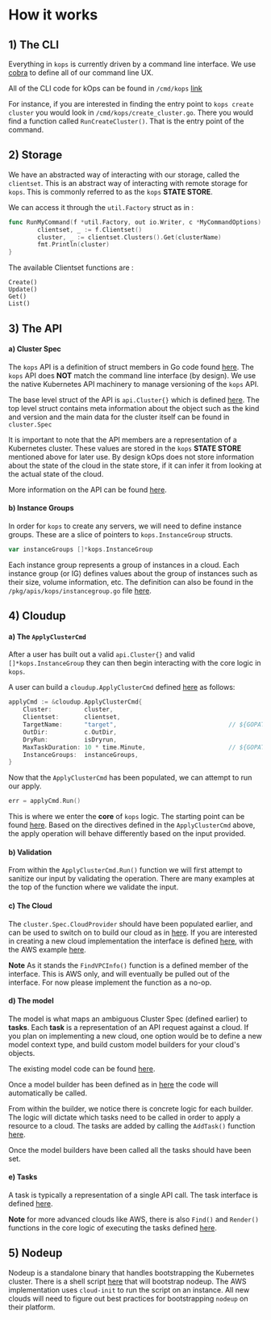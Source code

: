 # How it works

## 1) The CLI

Everything in `kops` is currently driven by a command line interface. We use [cobra](https://github.com/spf13/cobra) to define all of our command line UX.

All of the CLI code for kOps can be found in `/cmd/kops` [link](https://github.com/kubernetes/kops/tree/master/cmd/kops)

For instance, if you are interested in finding the entry point to `kops create cluster` you would look in `/cmd/kops/create_cluster.go`. There you would find a function called `RunCreateCluster()`. That is the entry point of the command.

## 2) Storage

We have an abstracted way of interacting with our storage, called the `clientset`. This is an abstract way of interacting with remote storage for `kops`. This is commonly referred to as the `kops` **STATE STORE**.

We can access it through the `util.Factory` struct as in :

```Go
func RunMyCommand(f *util.Factory, out io.Writer, c *MyCommandOptions) error {
        clientset, _ := f.Clientset()
        cluster, _ := clientset.Clusters().Get(clusterName)
        fmt.Println(cluster)
}
```

The available Clientset functions are :

```
Create()
Update()
Get()
List()
```
## 3) The API

#### a) Cluster Spec

The `kops` API is a definition of struct members in Go code found [here](https://github.com/kubernetes/kops/tree/master/pkg/apis/kops). The `kops` API does **NOT** match the command line interface (by design). We use the native Kubernetes API machinery to manage versioning of the `kops` API.

The base level struct of the API is `api.Cluster{}` which is defined [here](https://pkg.go.dev/k8s.io/kops/pkg/apis/kops#Cluster). The top level struct contains meta information about the object such as the kind and version and the main data for the cluster itself can be found in `cluster.Spec`

It is important to note that the API members are a representation of a Kubernetes cluster. These values are stored in the `kops` **STATE STORE** mentioned above for later use. By design kOps does not store information about the state of the cloud in the state store, if it can infer it from looking at the actual state of the cloud.

More information on the API can be found [here](https://github.com/kubernetes/kops/blob/master/docs/cluster_spec.md).

#### b) Instance Groups

In order for `kops` to create any servers, we will need to define instance groups. These are a slice of pointers to `kops.InstanceGroup` structs.

```go
var instanceGroups []*kops.InstanceGroup
```

Each instance group represents a group of instances in a cloud. Each instance group (or IG) defines values about the group of instances such as their size, volume information, etc. The definition can also be found in the `/pkg/apis/kops/instancegroup.go` file [here](https://pkg.go.dev/k8s.io/kops/pkg/apis/kops#InstanceGroup).


## 4) Cloudup

#### a) The `ApplyClusterCmd`

After a user has built out a valid `api.Cluster{}` and valid `[]*kops.InstanceGroup` they can then begin interacting with the core logic in `kops`.

A user can build a `cloudup.ApplyClusterCmd` defined [here](https://pkg.go.dev/k8s.io/kops/upup/pkg/fi/cloudup#ApplyClusterCmd) as follows: 


```go
applyCmd := &cloudup.ApplyClusterCmd{
    Cluster:         cluster,
    Clientset:       clientset,
    TargetName:      "target",                               // ${GOPATH}/src/k8s.io/kops/upup/pkg/fi/cloudup/target.go:19
    OutDir:          c.OutDir,
    DryRun:          isDryrun,
    MaxTaskDuration: 10 * time.Minute,                       // ${GOPATH}/src/k8s.io/kops/upup/pkg/fi/cloudup/apply_cluster.go
    InstanceGroups:  instanceGroups,
}
```

Now that the `ApplyClusterCmd` has been populated, we can attempt to run our apply. 

```go
err = applyCmd.Run()
```

This is where we enter the **core** of `kops` logic. The starting point can be found [here](https://pkg.go.dev/k8s.io/kops/upup/pkg/fi/cloudup#ApplyClusterCmd.Run). Based on the directives defined in the `ApplyClusterCmd` above, the apply operation will behave differently based on the input provided.
 
#### b) Validation
 
 From within the `ApplyClusterCmd.Run()` function we will first attempt to sanitize our input by validating the operation. There are many examples at the top of the function where we validate the input.
  
 
#### c) The Cloud
 
 The `cluster.Spec.CloudProvider` should have been populated earlier, and can be used to switch on to build our cloud as in [here](https://pkg.go.dev/k8s.io/kops/upup/pkg/fi/cloudup#BuildCloud). If you are interested in creating a new cloud implementation the interface is defined [here](https://pkg.go.dev/k8s.io/kops/upup/pkg/fi#Cloud), with the AWS example [here](https://pkg.go.dev/k8s.io/kops/upup/pkg/fi/cloudup/awsup#AWSCloud).
 
 **Note** As it stands the `FindVPCInfo()` function is a defined member of the interface. This is AWS only, and will eventually be pulled out of the interface. For now please implement the function as a no-op.
 
#### d) The model

The model is what maps an ambiguous Cluster Spec (defined earlier) to **tasks**. Each **task** is a representation of an API request against a cloud.
If you plan on implementing a new cloud, one option would be to define a new model context type, and build custom model builders for your cloud's objects.

The existing model code can be found [here](https://github.com/kubernetes/kops/tree/master/pkg/model). 

Once a model builder has been defined as in [here](https://pkg.go.dev/k8s.io/kops/upup/pkg/fi#ModelBuilderContext) the code will automatically be called.

From within the builder, we notice there is concrete logic for each builder. The logic will dictate which tasks need to be called in order to apply a resource to a cloud. The tasks are added by calling the `AddTask()` function [here](https://pkg.go.dev/k8s.io/kops/upup/pkg/fi#ModelBuilderContext.AddTask).
 
Once the model builders have been called all the tasks should have been set.

#### e) Tasks

A task is typically a representation of a single API call. The task interface is defined [here](https://pkg.go.dev/k8s.io/kops/upup/pkg/fi#Task).

**Note** for more advanced clouds like AWS, there is also `Find()` and `Render()` functions in the core logic of executing the tasks defined [here](https://github.com/kubernetes/kops/blob/master/upup/pkg/fi/executor.go).

## 5) Nodeup

Nodeup is a standalone binary that handles bootstrapping the Kubernetes cluster. There is a shell script [here](https://github.com/kubernetes/kops/blob/master/pkg/model/resources/nodeup.go) that will bootstrap nodeup. The AWS implementation uses `cloud-init` to run the script on an instance. All new clouds will need to figure out best practices for bootstrapping `nodeup` on their platform.


